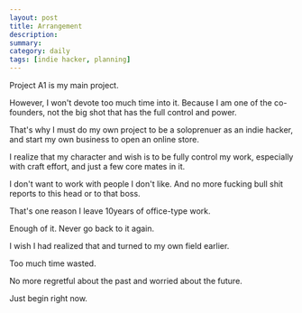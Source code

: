 ```yaml
---
layout: post
title: Arrangement
description: 
summary: 
category: daily
tags: [indie hacker, planning]
---
```

Project A1 is my main project.  

However, I won't devote too much time into it. Because I am one of the co-founders, not the big shot that has the full control and power. 

That's why I must do my own project to be a soloprenuer as an indie hacker, and start my own business to open an online store. 


I realize that my character and wish is to be fully control my work, especially with craft effort, and just a few core mates in it. 

I don't want to work with people I don't like. And no more fucking bull shit reports to this head or to that boss.

That's one reason I leave 10years of office-type work. 

Enough of it. Never go back to it again.

I wish I had realized that and turned to my own field earlier. 

Too much time wasted. 

No more regretful about the past and worried about the future. 

Just begin right now. 